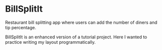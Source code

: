 # BillSplitIt
Restaurant bill splitting app where users can add the number of diners and tip percentage.

BillSplitIt is an enhanced version of a tutorial project. Here I wanted to practice writing my layout programmatically.
